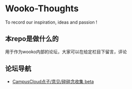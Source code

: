 # Wooko-Thoughts
To record our inspiration, ideas and passion ! 

## 本repo是做什么的
用于作为wooko内部的论坛，大家可以在给定栏目下留言，评论

## 论坛导航

* [CampusCloud点子/意见/碎碎念收集 beta](https://github.com/wookoinc/Wooko-Thoughts/issues/1)

